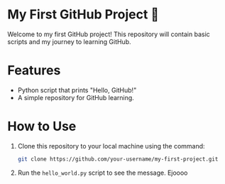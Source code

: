 # My First GitHub Project 🚀
Welcome to my first GitHub project! This repository will contain basic scripts and my journey to learning GitHub.

# Features
- Python script that prints "Hello, GitHub!"
- A simple repository for GitHub learning.

# How to Use
1. Clone this repository to your local machine using the command:
    ```bash
    git clone https://github.com/your-username/my-first-project.git
    ```
2. Run the `hello_world.py` script to see the message.
Ejoooo
